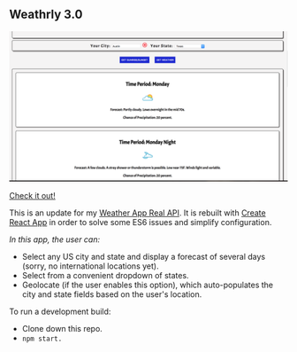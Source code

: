## Weathrly 3.0

![Screenshot](public/screenshot.png)

[Check it out!](https://gness1804.github.io/weather-app-redone/)

This is an update for my [Weather App Real API](https://github.com/gness1804/weather-app-real-api). It is rebuilt with [Create React App](https://github.com/facebookincubator/create-react-app) in order to solve some ES6 issues and simplify configuration.

*In this app, the user can:*

* Select any US city and state and display a forecast of several days (sorry, no international locations yet).
* Select from a convenient dropdown of states.
* Geolocate (if the user enables this option), which auto-populates the city and state fields based on the user's location.

To run a development build:

* Clone down this repo.
* `npm start.`
